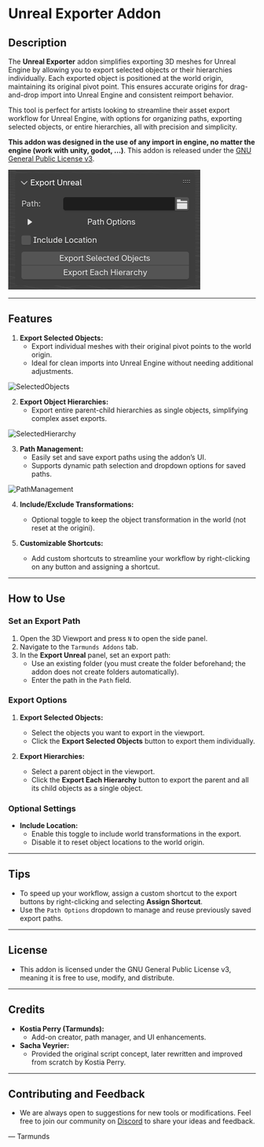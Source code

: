 # Unreal Exporter Addon

## **Description**
The **Unreal Exporter** addon simplifies exporting 3D meshes for Unreal Engine by allowing you to export selected objects or their hierarchies individually. Each exported object is positioned at the world origin, maintaining its original pivot point. This ensures accurate origins for drag-and-drop import into Unreal Engine and consistent reimport behavior.

This tool is perfect for artists looking to streamline their asset export workflow for Unreal Engine, with options for organizing paths, exporting selected objects, or entire hierarchies, all with precision and simplicity.

**This addon was designed in the use of any import in engine, no matter the engine (work with unity, godot, ...)**. This addon is released under the [GNU General Public License v3](https://github.com/Tarmunds/Blender_Unreal_Export_Addon/blob/main/LICENSE).

![BlenderPanel](https://github.com/Tarmunds/Blender_Unreal_Export_Addon/blob/main/Images/Panel_Blender.png)

---

## **Features**
1. **Export Selected Objects:**
   - Export individual meshes with their original pivot points to the world origin.
   - Ideal for clean imports into Unreal Engine without needing additional adjustments.
  
![SelectedObjects](https://github.com/Tarmunds/Blender_Unreal_Export_Addon/blob/main/Images/Selected_Object.gif)

2. **Export Object Hierarchies:**
   - Export entire parent-child hierarchies as single objects, simplifying complex asset exports.
  
![SelectedHierarchy](https://github.com/Tarmunds/Blender_Unreal_Export_Addon/blob/main/Images/Selected_Hierarchy.gif)

3. **Path Management:**
   - Easily set and save export paths using the addon’s UI.
   - Supports dynamic path selection and dropdown options for saved paths.
  
![PathManagement](https://github.com/Tarmunds/Blender_Unreal_Export_Addon/blob/main/Images/Saved_Path.gif)

4. **Include/Exclude Transformations:**
   - Optional toggle to keep the object transformation in the world (not reset at the origini).

5. **Customizable Shortcuts:**
   - Add custom shortcuts to streamline your workflow by right-clicking on any button and assigning a shortcut.

---

## **How to Use**
### **Set an Export Path**
1. Open the 3D Viewport and press `N` to open the side panel.
2. Navigate to the `Tarmunds Addons` tab.
3. In the **Export Unreal** panel, set an export path:
   - Use an existing folder (you must create the folder beforehand; the addon does not create folders automatically).
   - Enter the path in the `Path` field.

### **Export Options**
1. **Export Selected Objects:**
   - Select the objects you want to export in the viewport.
   - Click the **Export Selected Objects** button to export them individually.
   
2. **Export Hierarchies:**
   - Select a parent object in the viewport.
   - Click the **Export Each Hierarchy** button to export the parent and all its child objects as a single object.

### **Optional Settings**
- **Include Location:**
  - Enable this toggle to include world transformations in the export.
  - Disable it to reset object locations to the world origin.

---

## **Tips**
- To speed up your workflow, assign a custom shortcut to the export buttons by right-clicking and selecting **Assign Shortcut**.
- Use the `Path Options` dropdown to manage and reuse previously saved export paths.

---

## **License**
- This addon is licensed under the GNU General Public License v3, meaning it is free to use, modify, and distribute.

---

## **Credits**
- **Kostia Perry (Tarmunds):**
  - Add-on creator, path manager, and UI enhancements.
- **Sacha Veyrier:**
  - Provided the original script concept, later rewritten and improved from scratch by Kostia Perry.

---

## **Contributing and Feedback**
- We are always open to suggestions for new tools or modifications. Feel free to join our community on [Discord](https://discord.gg/h39W5s5ZbQ) to share your ideas and feedback.

— Tarmunds

